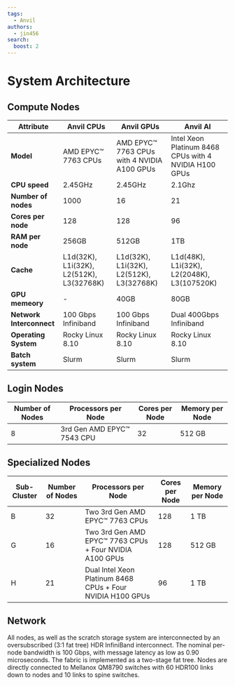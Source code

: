 ```yaml
---
tags:
  - Anvil
authors:
  - jin456
search:
  boost: 2
---
```


# System Architecture

## Compute Nodes
|Attribute|	Anvil CPUs|	Anvil GPUs|	Anvil AI|
|--|--|--|--|
|**Model**|	AMD EPYC™ 7763 CPUs|	AMD EPYC™ 7763 CPUs with 4 NVIDIA A100 GPUs|	Intel Xeon Platinum 8468 CPUs with 4 NVIDIA H100 GPUs|
|**CPU speed**|	2.45GHz|	2.45GHz|	2.1Ghz|
|**Number of nodes**|	1000	|16|	21|
|**Cores per node**|	128|	128|	96|
|**RAM per node**|	256GB|	512GB|	1TB|
|**Cache**|	L1d(32K), L1i(32K), L2(512K), L3(32768K)|	L1d(32K), L1i(32K), L2(512K), L3(32768K)|	L1d(48K), L1i(32K), L2(2048K), L3(107520K)|
|**GPU memeory**|-|	40GB|	80GB|
|**Network Interconnect**|	100 Gbps Infiniband|	100 Gbps Infiniband	|Dual 400Gbps Infiniband|
|**Operating System**|	Rocky Linux 8.10|	Rocky Linux 8.10|	Rocky Linux 8.10|
|**Batch system**|	Slurm|	Slurm|	Slurm|

## Login Nodes
|Number of Nodes|Processors per Node       |Cores per Node|Memory per Node|
|---------------|--------------------------|--------------|---------------|
|8              |3rd Gen AMD EPYC™ 7543 CPU|32            |512 GB         |

## Specialized Nodes
|Sub-Cluster	|Number of Nodes|	Processors per Node	|Cores per Node|	Memory per Node|
|--|--|--|--|--|
|B|	32|	Two 3rd Gen AMD EPYC™ 7763 CPUs|	128|	1 TB|
|G|	16|	Two 3rd Gen AMD EPYC™ 7763 CPUs + Four NVIDIA A100 GPUs|	128	|512 GB|
|H|	21|	Dual Intel Xeon Platinum 8468 CPUs + Four NVIDIA H100 GPUs	|96	|1 TB|

## Network

All nodes, as well as the scratch storage system are interconnected by an oversubscribed (3:1 fat tree) HDR InfiniBand interconnect. The nominal per-node bandwidth is 100 Gbps, with message latency as low as 0.90 microseconds. The fabric is implemented as a two-stage fat tree. Nodes are directly connected to Mellanox QM8790 switches with 60 HDR100 links down to nodes and 10 links to spine switches.

